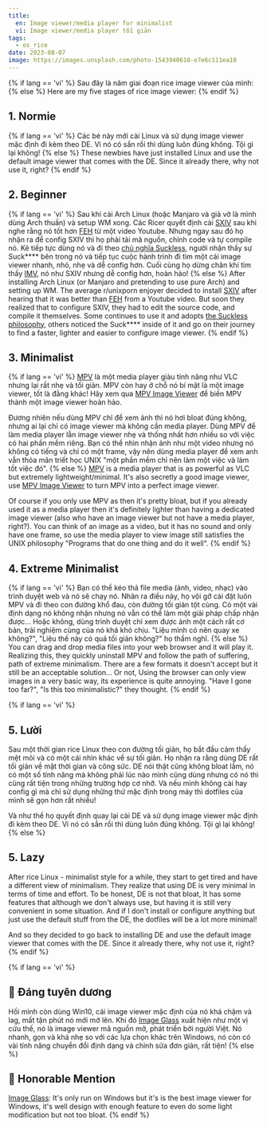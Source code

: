 ```yaml
---
title:
  en: Image viewer/media player for minimalist
  vi: Image viewer/media player tối giản
tags:
  - os_rice
date: 2023-08-07
image: https://images.unsplash.com/photo-1543940610-e7e6c111ea10
---
```


{% if lang == 'vi' %}
  Sau đây là năm giai đoạn rice image viewer của mình:
{% else %}
  Here are my five stages of rice image viewer:
{% endif %}

## 1. Normie

{% if lang == 'vi' %}
  Các bé này mới cài Linux và sử dụng image viewer mặc định đi kèm theo DE. Vi nó có sắn rồi thì dùng luôn đúng không. Tội gì lại không!
{% else %}
  These newbies have just installed Linux and use the default image viewer that comes with the DE. Since it already there, why not use it, right?
{% endif %}

## 2. Beginner

{% if lang == 'vi' %}
  Sau khi cài Arch Linux (hoặc Manjaro và giả vờ là mình dùng Arch thuần) và setup WM xong. Các Ricer quyết định cài [SXIV](https://github.com/muennich/sxiv) sau khi nghe rằng nó tốt hơn [FEH](https://feh.finalrewind.org) từ một video Youtube. Nhưng ngay sau đó họ nhận ra để config SXIV thì họ phải tải mã nguồn, chỉnh code và tự compile nó. Kẻ tiếp tực dùng nó và đi theo [chủ nghĩa Suckless](https://suckless.org/philosophy), người nhận thấy sự Suck**** bên trong nó và tiếp tục cuộc hành trình đi tìm một cái image viewer nhanh, nhỏ, nhẹ và dễ config hơn. Cuối cùng họ dừng chân khi tìm thấy [IMV](https://sr.ht/~exec64/imv), nó như SXIV nhưng dễ config hơn, hoàn hảo!
{% else %}
  After installing Arch Linux (or Manjaro and pretending to use pure Arch) and setting up WM. The average r/unixporn enjoyer decided to install [SXIV](https://github.com/muennich/sxiv) after hearing that it was better than [FEH](https://feh.finalrewind.org) from a Youtube video. But soon they realized that to configure SXIV, they had to edit the source code, and compile it themselves. Some continues to use it and adopts [the Suckless philosophy](https://suckless.org/philosophy), others noticed the Suck**** inside of it and go on their journey to find a faster, lighter and easier to configure image viewer.
{% endif %}

## 3. Minimalist

{% if lang == 'vi' %}
  [MPV](https://mpv.io) là một media player giàu tính năng như VLC nhưng lại rất nhẹ và tối giản. MPV còn hay ở chỗ nó bí mật là một image viewer, tốt là đằng khác! Hãy xem qua [MPV Image Viewer](https://github.com/occivink/mpv-image-viewer) để biến MPV thành một image viewer hoàn hảo.

  Đương nhiên nếu dùng MPV chỉ để xem ảnh thì nó hơi bloat đúng không, nhưng ai lại chỉ có image viewer mà không cần media player. Dùng MPV để làm media player lẫn image viewer nhẹ và thống nhất hơn nhiều so với việc có hai phần mềm riêng. Bạn có thể nhìn nhận ảnh như một video nhưng nó không có tiếng và chỉ có một frame, vậy nên dùng media player để xem anh vẫn thỏa mãn triết học UNIX "một phần mềm chỉ nên làm một việc và làm tốt việc đó".
{% else %}
  [MPV](https://mpv.io) is a media player that is as powerful as VLC but extremely lightweight/minimal. It's also secretly a good image viewer, use [MPV Image Viewer](https://github.com/occivink/mpv-image-viewer) to turn MPV into a perfect image viewer.

  Of course if you only use MPV as then it's pretty bloat, but if you already used it as a media player then it's definitely lighter than having a dedicated image viewer (also who have an image viewer but not have a media player, right?). You can think of an image as a video, but it has no sound and only have one frame, so use the media player to view image still satisfies the UNIX philosophy "Programs that do one thing and do it well".
{% endif %}

## 4. Extreme Minimalist

{% if lang == 'vi' %}
  Bạn có thể kéo thả file media (ảnh, video, nhạc) vào trình duyệt web và nó sẽ chạy nó. Nhân ra điều này, họ vội gỡ cài đặt luôn MPV và đi theo con đường khổ đau, còn đường tối giản tột cùng. Có một vài định dạng nó không nhận nhưng nó vẫn có thể làm một giải pháp chấp nhận được... Hoặc không, dùng trình duyệt chỉ xem được ảnh một cách rất cơ bản, trải nghiệm cùng của nó khá khó chịu. "Liệu mình có nên quay xe không?", "Liệu thế này có quá tối giản không?" họ thầm nghĩ.
{% else %}
  You can drag and drop media files into your web browser and it will play it. Realizing this, they quickly uninstall MPV and follow the path of suffering, path of extreme minimalism. There are a few formats it doesn't accept but it still be an acceptable solution... Or not, Using the browser can only view images in a very basic way, its experience is quite annoying. "Have I gone too far?", "Is this too minimalistic?" they thought.
{% endif %}

{% if lang == 'vi' %}
  ## 5. Lười

  Sau một thời gian rice Linux theo con đường tối giản, họ bắt đầu cảm thấy mệt mỏi và có một cái nhìn khác về sự tối giản. Họ nhận ra rằng dùng DE rất tối giản về mặt thời gian và công sức. DE nói thật cũng không bloat lắm, nó có một số tính năng mà không phải lúc nào mình cũng dùng nhưng có nó thì cũng rất tiện trong những trường hợp cơ nhỡ. Và nếu mình không cài hay config gì mà chỉ sử dụng những thứ mặc định trong máy thì dotfiles của mình sẽ gọn hơn rất nhiều!

  Và như thế họ quyết định quay lại cài DE và sử dụng image viewer mặc định đi kèm theo DE. Vi nó có sắn rồi thì dùng luôn đúng không. Tội gì lại không!
{% else %}
  ## 5. Lazy

  After rice Linux - minimalist style for a while, they start to get tired and have a different view of minimalism. They realize that using DE is very minimal in terms of time and effort. To be honest, DE is not that bloat, It has some features that although we don't always use, but having it is still very convenient in some situation. And if I don't install or configure anything but just use the default stuff from the DE, the dotfiles will be a lot more minimal!

  And so they decided to go back to installing DE and use the default image viewer that comes with the DE. Since it already there, why not use it, right?
{% endif %}

{% if lang == 'vi' %}
  ## 📢 Đáng tuyên dương

  Hồi mình còn dùng Win10, cái image viewer mặc định của nó khá chậm và lag, mất tận phút nó mới mở lên. Khi đó [Image Glass](https://imageglass.org) xuất hiện như một vị cứu thế, nó là image viewer mã nguồn mở, phát triển bởi người Việt. Nó nhanh, gọn và khá nhẹ so với các lựa chọn khác trên Windows, nó còn có vài tính năng chuyển đổi định dạng và chỉnh sửa đơn giản, rất tiện!
{% else %}
  ## 📢 Honorable Mention

  [Image Glass](https://imageglass.org): It's only run on Windows but it's is the best image viewer for Windows, it's well design with enough feature to even do some light modification but not too bloat.
{% endif %}

